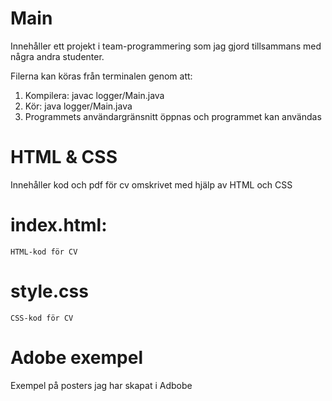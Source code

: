 # Main
Innehåller ett projekt i team-programmering som jag gjord tillsammans med några andra studenter.


Filerna kan köras från terminalen genom att:
1. Kompilera: javac logger/Main.java
2. Kör: java logger/Main.java
3. Programmets användargränsnitt öppnas och programmet kan användas

# HTML & CSS 
 Innehåller kod och pdf för cv omskrivet med hjälp av HTML och CSS

  # index.html: 
    HTML-kod för CV

   # style.css 
    CSS-kod för CV

# Adobe exempel 
Exempel på posters jag har skapat i Adbobe  


